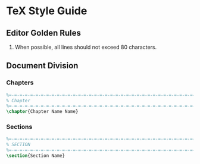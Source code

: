 # TeX Style Guide

## Editor Golden Rules

1. When possible, all lines should not exceed 80 characters.

## Document Division

### Chapters
```latex 
%=-=-=-=-=-=-=-=-=-=-=-=-=-=-=-=-=-=-=-=-=-=-=-=-=-=-=-=-=-=-=-=-=-=-=-=-=-=-=-=
% Chapter 
%=-=-=-=-=-=-=-=-=-=-=-=-=-=-=-=-=-=-=-=-=-=-=-=-=-=-=-=-=-=-=-=-=-=-=-=-=-=-=-=
\chapter{Chapter Name Name}
```
### Sections

```latex 
%=-=-=-=-=-=-=-=-=-=-=-=-=-=-=-=-=-=-=-=-=-=-=-=-=-=-=-=-=-=-=-=-=-=-=-=-=-=-=-=
% SECTION 
%=-=-=-=-=-=-=-=-=-=-=-=-=-=-=-=-=-=-=-=-=-=-=-=-=-=-=-=-=-=-=-=-=-=-=-=-=-=-=-=
\section{Section Name}
```
